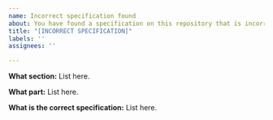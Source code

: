 ```yaml
---
name: Incorrect specification found
about: You have found a specification on this repository that is incorrect.
title: "[INCORRECT SPECIFICATION]"
labels: ''
assignees: ''

---
```


**What section:**
List here.

**What part:**
List here.

**What is the correct specification:**
List here.
